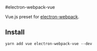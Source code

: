 #electron-webpack-vue

Vue.js preset for [electron-webpack](https://github.com/electron-userland/electron-webpack).

## Install

`yarn add vue electron-webpack-vue --dev`